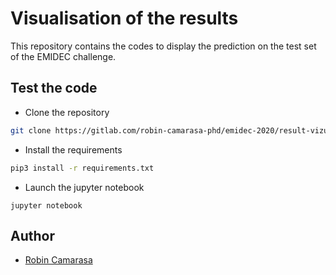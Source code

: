 # Visualisation of the results

This repository contains the codes to display the prediction on the test set of the EMIDEC challenge.

## Test the code

- Clone the repository
```bash
git clone https://gitlab.com/robin-camarasa-phd/emidec-2020/result-vizualization.git
```
- Install the requirements
```bash
pip3 install -r requirements.txt
```
- Launch the jupyter notebook
```
jupyter notebook
```


## Author
- [Robin Camarasa](https://github.com/RobinCamarasa)
